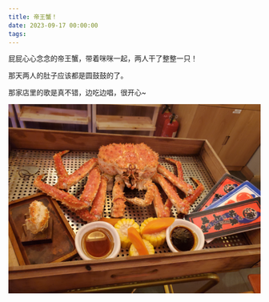 ```yaml
---
title: 帝王蟹！
date: 2023-09-17 00:00:00
tags:
---
```


屁屁心心念念的帝王蟹，带着咪咪一起，两人干了整整一只！

那天两人的肚子应该都是圆鼓鼓的了。

那家店里的歌是真不错，边吃边唱，很开心~

![](/images/crab.jpg)